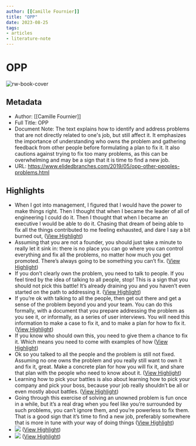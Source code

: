 ```yaml
---
author: [[Camille Fournier]]
title: "OPP"
date: 2023-08-25
tags: 
- articles
- literature-note
---
```

# OPP

![rw-book-cover](https://lh3.googleusercontent.com/blogger_img_proxy/ANbyha1JQO_2H61ExkZYk9a6PcmZ59IdtQ8QWm9ypWKq8OJo00WblbJnE3-YG0Aca7YUtiViDjYPfzJWD-Uigf10umwfLkYdFvzXyKr5yXBU2T_3AXBHPrUOy-MIhOrLgfQAzMUzYkB8FDTd5g=w1200-h630-p-k-no-nu)

## Metadata
- Author: [[Camille Fournier]]
- Full Title: OPP
- Document Note: The text explains how to identify and address problems that are not directly related to one's job, but still affect it. It emphasizes the importance of understanding who owns the problem and gathering feedback from other people before formulating a plan to fix it. It also cautions against trying to fix too many problems, as this can be overwhelming and may be a sign that it is time to find a new job.
- URL: https://www.elidedbranches.com/2019/05/opp-other-peoples-problems.html

## Highlights
- When I got into management, I figured that I would have the power to make things right. Then I thought that when I became the leader of all of engineering I could do it. Then I thought that when I became an executive I would be able to do it. Chasing that dream of being able to fix all the things contributed to me feeling exhausted, and dare I say a bit burned out, ([View Highlight](https://read.readwise.io/read/01gseb8asmfdz1dnsx2zz728v2))
- Assuming that you are not a founder, you should just take a minute to really let it sink in: there is no place you can go where you can control everything and fix all the problems, no matter how much you get promoted. There’s always going to be something you can’t fix. ([View Highlight](https://read.readwise.io/read/01gseb9a2g490e4kmagg33bpem))
- If you don’t clearly own the problem, you need to talk to people. If you feel tired by the idea of talking to all people, stop! This is a sign that you should not pick this battle! It’s already draining you and you haven’t even started on the path to addressing it. ([View Highlight](https://read.readwise.io/read/01gsebycjemv00yt6q8m1c0f02))
- If you’re ok with talking to all the people, then get out there and get a sense of the problem beyond you and your team. You can do this formally, with a document that you prepare addressing the problem as you see it, or informally, as a series of user interviews. You will need this information to make a case to fix it, and to make a plan for how to fix it. ([View Highlight](https://read.readwise.io/read/01gsebzc9gqxe25rkrq5fn3hch))
- If you know who should own this, you need to give them a chance to fix it. Which means you need to come with examples of how ([View Highlight](https://read.readwise.io/read/01gsebzresm0ebr8wjrtrkx1rv))
- Ok so you talked to all the people and the problem is still not fixed. Assuming no one owns the problem and you really still want to own it and fix it, great. Make a concrete plan for how you will fix it, and share that plan with the people who need to know about it. ([View Highlight](https://read.readwise.io/read/01gsec0wyk5c4x33bvdk8caef0))
- Learning how to pick your battles is also about learning how to pick your company and pick your boss, because your job really shouldn’t be all or even mostly about battles. ([View Highlight](https://read.readwise.io/read/01gsg0a9hes154g5y144znjxmc))
- Going through this exercise of solving an unowned problem is fun once in a while, but it’s a real drag when you feel like you’re surrounded by such problems, you can’t ignore them, and you’re powerless to fix them. That is a good sign that it’s time to find a new job, preferably somewhere that is more in tune with your way of doing things ([View Highlight](https://read.readwise.io/read/01gsg0axmm23tv11s5th48kw8z))
- ![](https://cdn-images-1.medium.com/max/1600/1*ooyoTtGkEfUYosK56_AWdw.jpeg) ([View Highlight](https://read.readwise.io/read/01gsg0b6swp2b55m3k8pfe25kr))
- ![](https://cdn-images-1.medium.com/max/1600/1*ooyoTtGkEfUYosK56_AWdw.jpeg) ([View Highlight](https://read.readwise.io/read/01gsg0b6shshdqd376gxz8c6dd))
